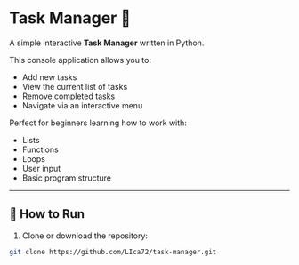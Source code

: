 # Task Manager 📝

A simple interactive **Task Manager** written in Python.

This console application allows you to:
- Add new tasks
- View the current list of tasks
- Remove completed tasks
- Navigate via an interactive menu

Perfect for beginners learning how to work with:
- Lists
- Functions
- Loops
- User input
- Basic program structure

---

## 🚀 How to Run

1. Clone or download the repository:
```bash
git clone https://github.com/LIca72/task-manager.git
